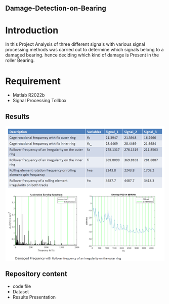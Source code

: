 ## Damage-Detection-on-Bearing

# Introduction 

In this Project Analysis of three different signals with various signal processing methods was carried out to determine which signals belong to a damaged bearing. hence deciding which kind of damage is Present in the roller Bearing.

# Requirement

* Matlab R2022b
* Signal Processing Tollbox

## Results

<img align="center" src="Assets/dam_freq.png" width="550">
<img align="center" src="Assets/damage frequency.png" width="750">

## Repository content

* code file
* Dataset
* Results Presentation
